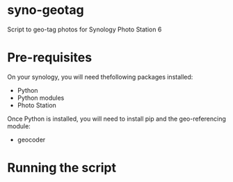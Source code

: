 # syno-geotag
Script to geo-tag photos for Synology Photo Station 6

# Pre-requisites

On your synology, you will need thefollowing packages installed:
* Python
* Python modules
* Photo Station

Once Python is installed, you will need to install pip and the geo-referencing module:
* geocoder

# Running the script

